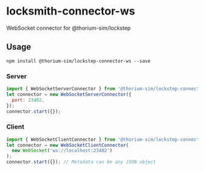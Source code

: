 # locksmith-connector-ws

WebSocket connector for @thorium-sim/lockstep

## Usage

`npm install @thorium-sim/lockstep-connector-ws --save`

### Server

```js
import { WebSocketServerConnector } from '@thorium-sim/lockstep-connector-ws';
let connector = new WebSocketServerConnector({
  port: 23482,
});
connector.start({});
```

### Client

```js
import { WebSocketClientConnector } from '@thorium-sim/lockstep-connector-ws';
let connector = new WebSocketClientConnector(
  new WebSocket('ws://localhost:23482')
);
connector.start({}); // Metadata can be any JSON object
```
